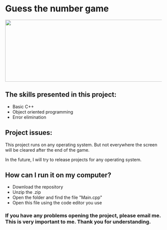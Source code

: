 # Guess the number game

<p align="center"><img src="https://i.pinimg.com/originals/ab/4a/b1/ab4ab1c9919b50c240900fe1b2158193.gif" width="1000" height="500" style="object-fit: cover;width: 1000px;height: 200px;"></p>

## The skills presented in this project:

- Basic C++
- Object oriented programming
- Error elimination

## Project issues:

This project runs on any operating system. But not everywhere the screen will be cleared after the end of the game. 

In the future, I will try to release projects for any operating system.

## How can I run it on my computer?

- Download the repository
- Unzip the .zip
- Open the folder and find the file "Main.cpp"
- Open this file using the code editor you use

### **If you have any problems opening the project, please email me. This is very important to me. Thank you for understanding.**
